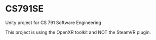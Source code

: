 # CS791SE
Unity project for CS 791 Software Engineering

This project is using the OpenXR toolkit and NOT the SteamVR plugin. 
